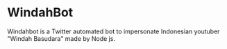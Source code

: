 # WindahBot
Windahbot is a Twitter automated bot to impersonate Indonesian youtuber "Windah Basudara" made by Node js.

